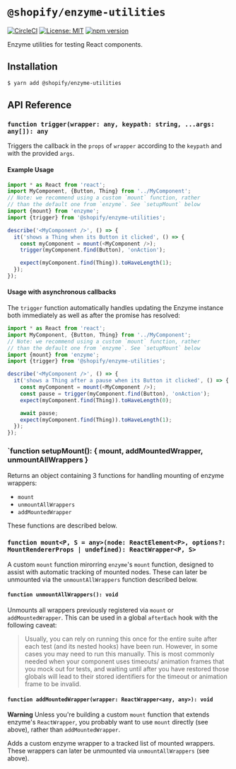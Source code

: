 # `@shopify/enzyme-utilities`

[![CircleCI](https://circleci.com/gh/Shopify/quilt.svg?style=svg&circle-token=8dafbec2d33dcb489dfce1e82ed37c271b26aeba)](https://circleci.com/gh/Shopify/quilt)
[![License: MIT](https://img.shields.io/badge/License-MIT-green.svg)](LICENSE.md) [![npm version](https://badge.fury.io/js/%40shopify%2Fenzyme-utilities.svg)](https://badge.fury.io/js/%40shopify%2Fenzyme-utilities)

Enzyme utilities for testing React components.

## Installation

```bash
$ yarn add @shopify/enzyme-utilities
```

## API Reference

### `function trigger(wrapper: any, keypath: string, ...args: any[]): any`

Triggers the callback in the `props` of `wrapper` according to the `keypath` and with the provided `args`.

#### Example Usage

```typescript
import * as React from 'react';
import MyComponent, {Button, Thing} from '../MyComponent';
// Note: we recommend using a custom `mount` function, rather
// than the default one from `enzyme`. See `setupMount` below
import {mount} from 'enzyme';
import {trigger} from '@shopify/enzyme-utilities';

describe('<MyComponent />', () => {
  it('shows a Thing when its Button it clicked', () => {
    const myComponent = mount(<MyComponent />);
    trigger(myComponent.find(Button), 'onAction');

    expect(myComponent.find(Thing)).toHaveLength(1);
  });
});
```

#### Usage with asynchronous callbacks

The `trigger` function automatically handles updating the Enzyme instance both immediately as well as after the promise has resolved:

```typescript
import * as React from 'react';
import MyComponent, {Button, Thing} from '../MyComponent';
// Note: we recommend using a custom `mount` function, rather
// than the default one from `enzyme`. See `setupMount` below
import {mount} from 'enzyme';
import {trigger} from '@shopify/enzyme-utilities';

describe('<MyComponent />', () => {
  it('shows a Thing after a pause when its Button it clicked', () => {
    const myComponent = mount(<MyComponent />);
    const pause = trigger(myComponent.find(Button), 'onAction');
    expect(myComponent.find(Thing)).toHaveLength(0);

    await pause;
    expect(myComponent.find(Thing)).toHaveLength(1);
  });
});
```

### `function setupMount(): { mount, addMountedWrapper, unmountAllWrappers }

Returns an object containing 3 functions for handling mounting of enzyme wrappers:

* `mount`
* `unmountAllWrappers`
* `addMountedWrapper`

These functions are described below.

### `function mount<P, S = any>(node: ReactElement<P>, options?: MountRendererProps | undefined): ReactWrapper<P, S>`

A custom `mount` function mirorring `enzyme`'s `mount` function, designed to assist with automatic tracking of mounted nodes. These can later be unmounted via the `unmountAllWrappers` function described below.

#### `function unmountAllWrappers(): void`

Unmounts all wrappers previously registered via `mount` or `addMountedWrapper`. This can be used in a global `afterEach` hook with the following caveat:

> Usually, you can rely on running this once for the entire suite after each test (and its nested hooks) have been run. However, in some cases you may need to run this manually. This is most commonly needed when your component uses timeouts/ animation frames that you mock out for tests, and waiting until after you have restored those globals will lead to their stored identifiers for the timeout or animation frame to be invalid.

#### `function addMountedWrapper(wrapper: ReactWrapper<any, any>): void`

**Warning** Unless you're building a custom `mount` function that extends enzyme's `ReactWrapper`, you probably want to use `mount` directly (see above), rather than `addMountedWrapper`.

Adds a custom enzyme wrapper to a tracked list of mounted wrappers. These wrappers can later be unmounted via `unmountAllWrappers` (see above).

